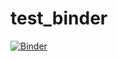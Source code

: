 # test_binder
[![Binder](https://mybinder.org/badge_logo.svg)](https://mybinder.org/v2/gh/kasikasi2014/test_binder/master)
